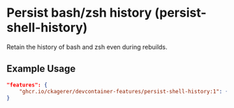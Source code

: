 # Persist bash/zsh history (persist-shell-history)

Retain the history of bash and zsh even during rebuilds.

## Example Usage

```json
"features": {
    "ghcr.io/ckagerer/devcontainer-features/persist-shell-history:1": {}
}
```
